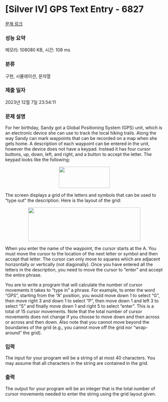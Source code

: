 # [Silver IV] GPS Text Entry - 6827 

[문제 링크](https://www.acmicpc.net/problem/6827) 

### 성능 요약

메모리: 108080 KB, 시간: 108 ms

### 분류

구현, 시뮬레이션, 문자열

### 제출 일자

2023년 12월 7일 23:54:11

### 문제 설명

<p>For her birthday, Sandy got a Global Positioning System (GPS) unit, which is an electronic device she can use to track the local hiking trails. Along the way Sandy can mark waypoints that can be recorded on a map when she gets home. A description of each waypoint can be entered in the unit, however the device does not have a keypad. Instead it has four cursor buttons, up, down, left, and right, and a button to accept the letter. The keypad looks like the following:</p>

<p style="text-align: center;"><img alt="" src="https://upload.acmicpc.net/536781ab-4e7d-4b7d-9843-a86be18b0616/-/preview/" style="width: 162px; height: 68px;"></p>

<p>The screen displays a grid of the letters and symbols that can be used to “type out” the description. Here is the layout of the grid:</p>

<p style="text-align: center;"><img alt="" src="https://upload.acmicpc.net/b01dd6ce-0be3-4ecc-b943-a2977e0136e0/-/preview/" style="width: 358px; height: 108px;"></p>

<p>When you enter the name of the waypoint, the cursor starts at the A. You must move the cursor to the location of the next letter or symbol and then accept that letter. The cursor can only move to squares which are adjacent horizontally or vertically (not diagonally). Once you have entered all the letters in the description, you need to move the cursor to ”enter” and accept the entire phrase.</p>

<p>You are to write a program that will calculate the number of cursor movements it takes to “type in” a phrase. For example, to enter the word “GPS”, starting from the “A” position, you would move down 1 to select “G”, then move right 3 and down 1 to select “P”, then move down 1 and left 3 to select “S” and finally move down 1 and right 5 to select “enter”. This is a total of 15 cursor movements. Note that the total number of cursor movements does not change if you choose to move down and then across or across and then down. Also note that you cannot move beyond the boundaries of the grid (e.g., you cannot move off the grid nor “wrap-around” the grid).</p>

### 입력 

 <p>The input for your program will be a string of at most 40 characters. You may assume that all characters in the string are contained in the grid.</p>

### 출력 

 <p>The output for your program will be an integer that is the total number of cursor movements needed to enter the string using the grid layout given.</p>

